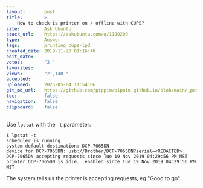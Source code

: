 ```yaml
---
layout:       post
title:        >
    How to check is printer on / offline with CUPS?
site:         Ask Ubuntu
stack_url:    https://askubuntu.com/q/1190200
type:         Answer
tags:         printing cups-lpd
created_date: 2019-11-20 01:16:40
edit_date:    
votes:        "2 "
favorites:    
views:        "21,140 "
accepted:     
uploaded:     2025-05-04 11:54:06
git_md_url:   https://github.com/pippim/pippim.github.io/blob/main/_posts/2019/2019-11-20-How-to-check-is-printer-on-_-offline-with-CUPS_.md
toc:          false
navigation:   false
clipboard:    false
---
```


Use `lpstat` with the `-t` parameter:

``` 
$ lpstat -t
scheduler is running
system default destination: DCP-7065DN
device for DCP-7065DN: usb://Brother/DCP-7065DN?serial=<REDACTED>
DCP-7065DN accepting requests since Tue 19 Nov 2019 04:29:56 PM MST
printer DCP-7065DN is idle.  enabled since Tue 19 Nov 2019 04:29:56 PM MST
```

The system tells us the printer is accepting requests, eg "Good to go".
